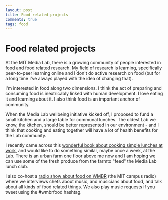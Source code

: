 ```yaml
---
layout: post
title: Food related projects
comments: true
tags: food
---
```

# Food related projects 

At the MIT Media Lab, there is a growing community of people interested in food and food related research.  My field of research is learning, specifically peer-to-peer learning online and I don't do active research on food (but for a long time I've always played with the idea of changing that).

I'm interested in food along two dimensions. I think the act of preparing and consuming food is inextricably linked with human development. I love eating it and learning about it. I also think food is an important anchor of community. 

When the Media Lab wellbeing initiative kicked off, I proposed to fund a small kitchen and a large table for communal lunches. The oldest Lab we know, the kitchen, should be better represented in our environment - and I think that cooking and eating together will have a lot of health benefits for the Lab community. 

I recently came across this [wonderful book about cooking simple lunches at work](http://www.thekitchn.com/lunch-at-the-shop-by-peter-miller-new-cookbook-201038), and would like to do something similar, maybe once a week, at the Lab. There is an urban farm one floor above me now and I am hoping we can use some of the fresh produce from the farmto "feed" the Media Lab lunch club.

I also co-host a [radio show about food on WMBR](http://eatersdigestwmbr.tumblr.com/) (the MIT campus radio) where we interviews chefs about music, and musicians about food, and talk about all kinds of food related things. We also play music requests if you tweet using the #wmbrfood hashtag. 
